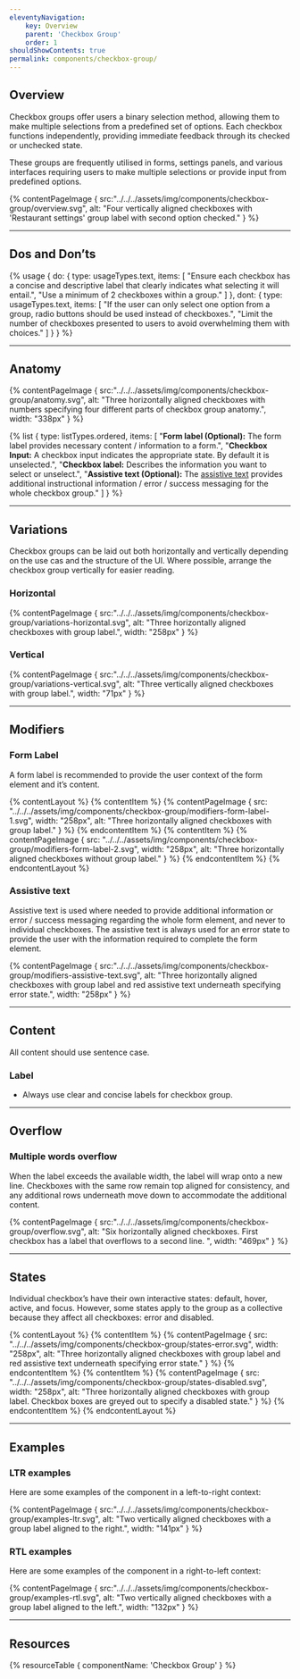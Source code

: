 ```yaml
---
eleventyNavigation:
    key: Overview
    parent: 'Checkbox Group'
    order: 1
shouldShowContents: true
permalink: components/checkbox-group/
---
```


## Overview

Checkbox groups offer users a binary selection method, allowing them to make multiple selections from a predefined set of options. Each checkbox functions independently, providing immediate feedback through its checked or unchecked state.

These groups are frequently utilised in forms, settings panels, and various interfaces requiring users to make multiple selections or provide input from predefined options.

{% contentPageImage {
    src:"../../../assets/img/components/checkbox-group/overview.svg",
    alt: "Four vertically aligned checkboxes with 'Restaurant settings' group label with second option checked."
} %}

---

## Dos and Don’ts

{% usage {
    do: {
        type: usageTypes.text,
        items: [
            "Ensure each checkbox has a concise and descriptive label that clearly indicates what selecting it will entail.",
            "Use a minimum of 2 checkboxes within a group."
        ]
    },
    dont: {
        type: usageTypes.text,
        items: [
            "If the user can only select one option from a group, radio buttons should be used instead of checkboxes.",
            "Limit the number of checkboxes presented to users to avoid overwhelming them with choices."
        ]
    }
} %}

---

## Anatomy

{% contentPageImage {
    src:"../../../assets/img/components/checkbox-group/anatomy.svg",
    alt: "Three horizontally aligned checkboxes with numbers specifying four different parts of checkbox group anatomy.",
    width: "338px"
} %}

{% list {
    type: listTypes.ordered,
    items: [
        "**Form label (Optional):** The form label provides necessary content / information to a form.",
        "**Checkbox Input:** A checkbox input indicates the appropriate state. By default it is unselected.",
        "**Checkbox label:** Describes the information you want to select or unselect.",
        "**Assistive text (Optional):** The [assistive text](/components/assistive-text/) provides additional instructional information / error / success messaging for the whole checkbox group."
    ]
} %}

---

## Variations

Checkbox groups can be laid out both horizontally and vertically depending on the use cas and the structure of the UI. Where possible, arrange the checkbox group vertically for easier reading.

### Horizontal

{% contentPageImage {
    src:"../../../assets/img/components/checkbox-group/variations-horizontal.svg",
    alt: "Three horizontally aligned checkboxes with group label.",
    width: "258px"
} %}

### Vertical

{% contentPageImage {
    src:"../../../assets/img/components/checkbox-group/variations-vertical.svg",
    alt: "Three vertically aligned checkboxes with group label.",
    width: "71px"
} %}

---

## Modifiers

### Form Label

A form label is recommended to provide the user context of the form element and it’s content.

{% contentLayout %}
  {% contentItem %}
    {% contentPageImage {
      src: "../../../assets/img/components/checkbox-group/modifiers-form-label-1.svg",
      width: "258px",
      alt: "Three horizontally aligned checkboxes with group label."
    } %}
  {% endcontentItem %}
  {% contentItem %}
    {% contentPageImage {
      src: "../../../assets/img/components/checkbox-group/modifiers-form-label-2.svg",
      width: "258px",
      alt: "Three horizontally aligned checkboxes without group label."
    } %}
  {% endcontentItem %}
{% endcontentLayout %}

### Assistive text

Assistive text is used where needed to provide additional information or error / success messaging regarding the whole form element, and never to individual checkboxes. The assistive text is always used for an error state to provide the user with the information required to complete the form element.

{% contentPageImage {
    src:"../../../assets/img/components/checkbox-group/modifiers-assistive-text.svg",
    alt: "Three horizontally aligned checkboxes with group label and red assistive text underneath specifying error state.",
    width: "258px"
} %}

---

## Content

All content should use sentence case.

### Label

- Always use clear and concise labels for checkbox group.

---

## Overflow

### Multiple words overflow

When the label exceeds the available width, the label will wrap onto a new line. Checkboxes with the same row remain top aligned for consistency, and any additional rows underneath move down to accommodate the additional content.

{% contentPageImage {
    src:"../../../assets/img/components/checkbox-group/overflow.svg",
    alt: "Six horizontally aligned checkboxes. First checkbox has a label that overflows to a second line. ",
    width: "469px"
} %}

---

## States

Individual checkbox’s have their own interactive states: default, hover, active, and focus. However, some states apply to the group as a collective because they affect all checkboxes: error and disabled.

{% contentLayout %}
  {% contentItem %}
    {% contentPageImage {
      src: "../../../assets/img/components/checkbox-group/states-error.svg",
      width: "258px",
      alt: "Three horizontally aligned checkboxes with group label and red assistive text underneath specifying error state."
    } %}
  {% endcontentItem %}
  {% contentItem %}
    {% contentPageImage {
      src: "../../../assets/img/components/checkbox-group/states-disabled.svg",
      width: "258px",
      alt: "Three horizontally aligned checkboxes with group label. Checkbox boxes are greyed out to specify a disabled state."
    } %}
  {% endcontentItem %}
{% endcontentLayout %}

---

## Examples

### LTR examples

Here are some examples of the component in a left-to-right context:

{% contentPageImage {
    src:"../../../assets/img/components/checkbox-group/examples-ltr.svg",
    alt: "Two vertically aligned checkboxes with a group label aligned to the right.",
    width: "141px"
} %}

### RTL examples

Here are some examples of the component in a right-to-left context:

{% contentPageImage {
    src:"../../../assets/img/components/checkbox-group/examples-rtl.svg",
    alt: "Two vertically aligned checkboxes with a group label aligned to the left.",
    width: "132px"
} %}

---

## Resources

{% resourceTable {
    componentName: 'Checkbox Group'
} %}
